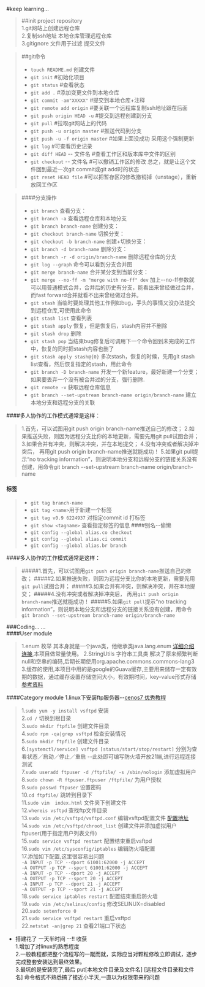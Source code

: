 #keep learning...

>##init project repository  
> 1.git网站上创建远程仓库  
> 2.复制ssh地址 本地仓库管理远程仓库  
> 3.gitignore 文件用于过滤 提交文件  

> ##git命令
>* `touch README.md` 创建文件
>* `git init` #初始化项目
>* `git status` #查看状态
>* `git add .` #添加变更文件到本地仓库
>* `git commit -am"XXXXX"` #提交到本地仓库+注释
>* `git remote add origin` #要关联一个远程库复制ssh地址跟在后面
>* `git push origin HEAD -u` #提交到远程创建到分支   
>* `git pull` #拉取git网站上的代码
>* `git push -u origin master` #推送代码到分支
>* `git push -u -f origin master` #如果上面没成功 采用这个强制更新
>* `git log` #可查看历史记录 
>* `git diff HEAD` -- 文件名  #查看工作区和版本库中文件的区别 
>* `git checkout` -- 文件名 #可以撤销工作区的修改 总之，就是让这个文件回到最近一次git commit或git add时的状态
>* `git reset HEAD file`  #可以把暂存区的修改撤销掉（unstage），重新放回工作区

> ####分支操作
>* `git branch` 查看分支：
>* `git branch -a`  查看远程仓库和本地分支
>* `git branch branch-name` 创建分支：
>* `git checkout branch-name` 切换分支：
>* `git checkout -b branch-name` 创建+切换分支：
>* `git branch -d branch-name` 删除分支：
>* `git branch -r -d origin/branch-name`  删除远程仓库的分支   
>* `git log --graph` 命令可以看到分支合并图
>* `git merge branch-name` 合并某分支到当前分支：
>* `git merge --no-ff -m "merge with no-ff" dev` 加上--no-ff参数就可以用普通模式合并，合并后的历史有分支，能看出来曾经做过合并，而fast forward合并就看不出来曾经做过合并。
>* `git stash` 当临时要处理其他工作例如bug，手头的事情又没办法提交到远程仓库,可使用此命令
>* `git stash list`  查看列表
>* `git stash apply` 恢复，但是恢复后，stash内容并不删除
>* `git stash drop` 删除
>* `git stash pop`  当结束bug修复后可调用下一个命令回到未完成的工作中，恢复的同时把stash内容也删了
>* `git stash apply stash@{0}` 多次stash，恢复的时候，先用git stash list查看，然后恢复指定的stash，用此命令
>* `git branch -D branch-name` 开发一个新feature，最好新建一个分支； 如果要丢弃一个没有被合并过的分支，强行删除.
>* `git remote -v` 获取远程仓库信息
>* `git branch --set-upstream branch-name origin/branch-name` 建立本地分支和远程分支的关联

####多人协作的工作模式通常是这样：
> 1.首先，可以试图用git push origin branch-name推送自己的修改；
> 2.如果推送失败，则因为远程分支比你的本地更新，需要先用git pull试图合并；
> 3.如果合并有冲突，则解决冲突，并在本地提交；
> 4.没有冲突或者解决掉冲突后， 再用git push origin branch-name推送就能成功！
> 5.如果git pull提示“no tracking information”，则说明本地分支和远程分支的链接关系没有创建，用命令git branch --set-upstream branch-name origin/branch-name

#### 标签
>* `git tag branch-name `
>* `git tag <name>`用于新建一个标签
>* `git tag v0.9 6224937` 对指定commit id 打标签
>* `git show <tagname>` 查看指定标签的信息
####别名--偷懒
>* `git config --global alias.co checkout`
>* `git config --global alias.ci commit`
>* `git config --global alias.br branch`

####多人协作的工作模式通常是这样：
> #####1.首先，可以试图用`git push origin branch-name`推送自己的修改；
> #####2.如果推送失败，则因为远程分支比你的本地更新，需要先用`git pull`试图合并；
> #####3.如果合并有冲突，则解决冲突，并在本地提交；
> #####4.没有冲突或者解决掉冲突后， 再用`git push origin branch-name`推送就能成功！
> #####5.如果`git pull`提示“no tracking information”，则说明本地分支和远程分支的链接关系没有创建，用命令`git branch --set-upstream branch-name origin/branch-name`


###Coding... ...  
####User module
>1.enum 枚举 其本身就是一个java类，他继承类java.lang.enum
[详细介绍连接](http://www.cnblogs.com/hemingwang0902/archive/2011/12/29/2306263.html#title-1),本项目做常量使用。
>2.StringUtils 字符串工具类 解决了原来频繁判断null和空串的编码,后期长期使用org.apache.commons.commons-lang3
>3.缓存的使用,本项目中用的是google的Guava缓存,主要用来储存一定有效期的数据，通过缓存设置存储空间大小，有效期时间，key-value形式存储[参考资料](http://ifeve.com/google-guava-cachesexplained/)

####Category module
1.linux下安装ftp服务器--[cenos7 优秀教程](http://blog.csdn.net/uq_jin/article/details/51684722)  
> 1.`sudo yum -y install vsftpd`  安装  
> 2.`cd /`  切换到根目录  
> 3.`sudo mkdir ftpfile`   创建文件目录  
> 4.`sudo rpm -qa|grep vsftpd`   检查安装情况  
> 5.`sudo mkdir ftpfile`   创建文件目录  
> 6.`[systemctl/service] vsftpd [status/start/stop/restart]` 分别为查看状态／启动／停止／重启
--此处即可编写防火墙开放21端,进行远程连接测试  
> 7.`sudo useradd ftpuser -d /ftpfile/ -s /sbin/nologin`  添加虚拟用户  
> 8.`sudo chown -R ftpuser.ftpuser /ftpfile/` 为用户授权  
> 9.`sudo passwd ftpuser` 设置密码  
> 10.`cd ftpfile/` 跳转到目录下  
> 11.`sudo vim  index.html` 文件夹下创建文件  
> 12.`whereis vsftpd` 查找ftp文件目录  
> 13.`sudo vim /etc/vsftpd/vsftpd.conf` 编辑vsftpd配置文件 [配置地址](http://learning.happymmall.com/vsftpdconfig/vsftpd.conf.readme.html)  
> 14.`sudo vim /etc/vsftpd/chroot_list` 创建文件并添加虚拟用户ftpuser(用于指定用户列表文件)  
> 15.`sudo service vsftpd restart` 配置结束重启vsftpd  
> 16.`sudo vim /etc/sysconfig/iptables` 编辑防火墙配置  
> 17.添加如下配置,这里很容易出问题  
`-A INPUT -p TCP --dport 61001:62000 -j ACCEPT`   
`-A OUTPUT -p TCP --sport 61001:62000 -j ACCEPT`  
`-A INPUT -p TCP --dport 20 -j ACCEPT`   
`-A OUTPUT -p TCP --sport 20 -j ACCEPT`  
`-A INPUT -p TCP --dport 21 -j ACCEPT`  
`-A OUTPUT -p TCP --sport 21 -j ACCEPT`  
> 18.`sudo service iptables restart` 配置结束重启防火墙     
> 19.`sudo vim /etc/selinux/config` 修改SELINUX=disabled  
> 20.`sudo setenforce 0`   
> 21.`sudo service vsftpd restart` 重启vsftpd   
> 22.`netstat -an|grep 21` 查看21端口下状态  
* 搭建花了 一天半时间 --!! 收获   
    1.增加了对linux的熟悉程度  
    2.一般教程都把整个流程写的一蹴而就，实际应当对颗粒修改立即调试，逐步完成整套安装达到最终效果。  
    3.最坑的是安装完了,最后 put[本地文件目录及文件名] [远程文件目录和文件名] 命令格式不熟悉搞了接近小半天,一直以为权限带来的问题



